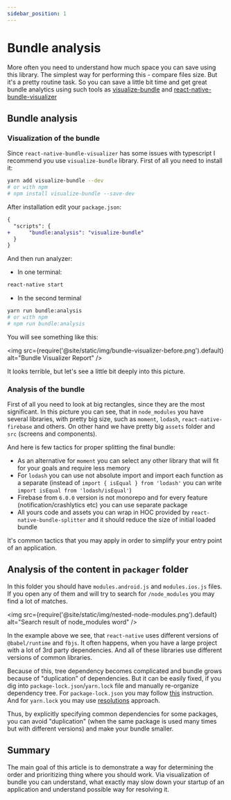 ```yaml
---
sidebar_position: 1
---
```


# Bundle analysis

More often you need to understand how much space you can save using this library. The simplest way for performing this - compare files size. But it's a pretty routine task. So you can save a little bit time and get great bundle analytics using such tools as [visualize-bundle](https://github.com/JonnyBurger/npx-visualize-bundle) and [react-native-bundle-visualizer](https://github.com/IjzerenHein/react-native-bundle-visualizer)

## Bundle analysis

### Visualization of the bundle

Since `react-native-bundle-visualizer` has some issues with typescript I recommend you use `visualize-bundle` library.
First of all you need to install it:

```bash
yarn add visualize-bundle --dev
# or with npm
# npm install visualize-bundle --save-dev
```

After installation edit your `package.json`:

```diff
{
  "scripts": {
+      "bundle:analysis": "visualize-bundle"
  }
}
```

And then run analyzer:

- In one terminal:
```bash
react-native start
```

- In the second terminal
```bash
yarn run bundle:analysis
# or with npm
# npm run bundle:analysis
```

You will see something like this:

<img src={require('@site/static/img/bundle-visualizer-before.png').default} alt="Bundle Visualizer Report" />

It looks terrible, but let's see a little bit deeply into this picture.

### Analysis of the bundle

First of all you need to look at big rectangles, since they are the most significant. In this picture you can see, that in `node_modules` you have several libraries, with pretty big size, such as `moment`, `lodash`, `react-native-firebase` and others. On other hand we have pretty big `assets` folder and `src` (screens and components).

And here is few tactics for proper splitting the final bundle:

- As an alternative for `moment` you can select any other library that will fit for your goals and require less memory
- For `lodash` you can use not absolute import and import each function as a separate (instead of `import { isEqual } from 'lodash'` you can write `import isEqual from 'lodash/isEqual'`)
- Firebase from `6.0.0` version is not monorepo and for every feature (notification/crashlytics etc) you can use separate package
- All yours code and assets you can wrap in HOC provided by `react-native-bundle-splitter` and it should reduce the size of initial loaded bundle

It's common tactics that you may apply in order to simplify your entry point of an application.

## Analysis of the content in `packager` folder

In this folder you should have `modules.android.js` and `modules.ios.js` files. If you open any of them and will try to search for `/node_modules` you may find a lot of matches.

<img src={require('@site/static/img/nested-node-modules.png').default} alt="Search result of node_modules word" />

In the example above we see, that `react-native` uses different versions of `@babel/runtime` and `fbjs`. It often happens, when you have a large project with a lot of 3rd party dependencies. And all of these libraries use different versions of common libraries.

Because of this, tree dependency becomes complicated and bundle grows because of "duplication" of dependencies. But it can be easily fixed, if you dig into `package-lock.json`/`yarn.lock` file and manually re-organize dependency tree. For `package-lock.json` you may follow [this](https://stackoverflow.com/a/48524488/9272042) instruction. And for `yarn.lock` you may use [resolutions](https://classic.yarnpkg.com/en/docs/selective-version-resolutions/) approach.

Thus, by explicitly specifying common dependencies for some packages, you can avoid "duplication" (when the same package is used many times but with different versions) and make your bundle smaller.

## Summary

The main goal of this article is to demonstrate a way for determining the order and prioritizing thing where you should work. Via visualization of bundle you can understand, what exactly may slow down your startup of an application and understand possible way for resolving it.